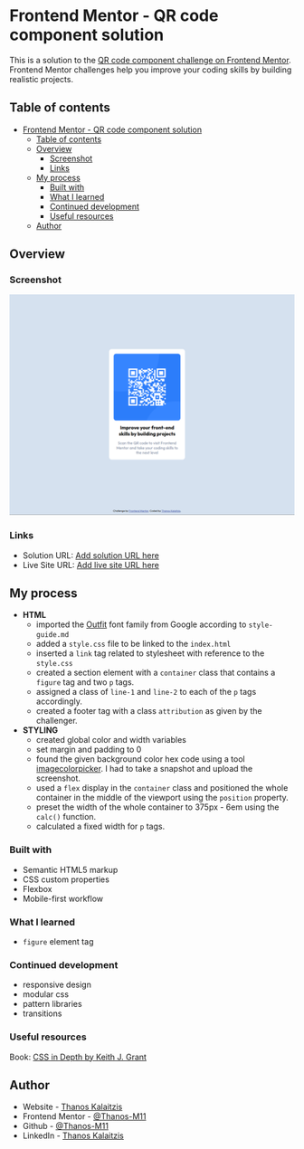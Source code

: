 # Frontend Mentor - QR code component solution

This is a solution to the [QR code component challenge on Frontend Mentor](https://www.frontendmentor.io/challenges/qr-code-component-iux_sIO_H). Frontend Mentor challenges help you improve your coding skills by building realistic projects.

## Table of contents

- [Frontend Mentor - QR code component solution](#frontend-mentor---qr-code-component-solution)
  - [Table of contents](#table-of-contents)
  - [Overview](#overview)
    - [Screenshot](#screenshot)
    - [Links](#links)
  - [My process](#my-process)
    - [Built with](#built-with)
    - [What I learned](#what-i-learned)
    - [Continued development](#continued-development)
    - [Useful resources](#useful-resources)
  - [Author](#author)

## Overview

### Screenshot

![Screenshot](./screenshot.png)

### Links

- Solution URL: [Add solution URL here](https://your-solution-url.com)
- Live Site URL: [Add live site URL here](https://your-live-site-url.com)

## My process

- **HTML**
  - imported the [Outfit](https://fonts.google.com/selection?query=outfit) font family from Google according to `style-guide.md`
  - added a `style.css` file to be linked to the `index.html`
  - inserted a `link` tag related to stylesheet with reference to the `style.css`
  - created a section element with a `container` class that contains a `figure` tag and two `p` tags.
  - assigned a class of `line-1` and `line-2` to each of the `p` tags accordingly.
  - created a footer tag with a class `attribution` as given by the challenger.
- **STYLING**
  - created global color and width variables
  - set margin and padding to 0
  - found the given background color hex code using a tool [imagecolorpicker](https://imagecolorpicker.com/). I had to take a snapshot and upload the screenshot.
  - used a `flex` display in the `container` class and positioned the whole container in the middle of the viewport using the `position` property.
  - preset the width of the whole container to 375px - 6em using the `calc()` function.
  - calculated a fixed width for `p` tags.

### Built with

- Semantic HTML5 markup
- CSS custom properties
- Flexbox
- Mobile-first workflow

### What I learned

- `figure` element tag

### Continued development

- responsive design
- modular css
- pattern libraries
- transitions

### Useful resources

Book: [CSS in Depth by Keith J. Grant](https://www.manning.com/books/css-in-depth-second-edition)

## Author

- Website - [Thanos Kalaitzis](https://thanosdev.netlify.app)
- Frontend Mentor - [@Thanos-M11](https://www.frontendmentor.io/profile/Thanos-M11)
- Github - [@Thanos-M11](https://github.com/Thanos-M11)
- LinkedIn - [Thanos Kalaitzis](https://www.linkedin.com/in/thanoskalaitzis/)
